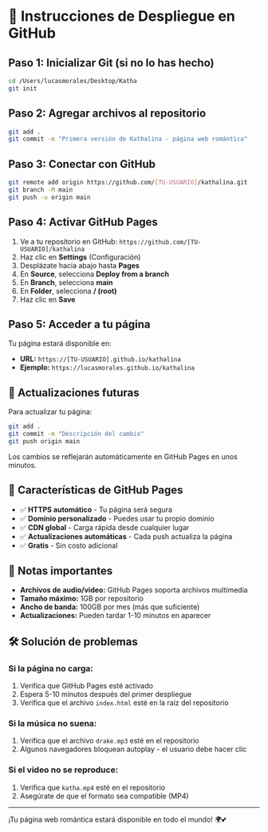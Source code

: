# 🚀 Instrucciones de Despliegue en GitHub

## Paso 1: Inicializar Git (si no lo has hecho)

```bash
cd /Users/lucasmorales/Desktop/Katha
git init
```

## Paso 2: Agregar archivos al repositorio

```bash
git add .
git commit -m "Primera versión de Kathalina - página web romántica"
```

## Paso 3: Conectar con GitHub

```bash
git remote add origin https://github.com/[TU-USUARIO]/kathalina.git
git branch -M main
git push -u origin main
```

## Paso 4: Activar GitHub Pages

1. Ve a tu repositorio en GitHub: `https://github.com/[TU-USUARIO]/kathalina`
2. Haz clic en **Settings** (Configuración)
3. Desplázate hacia abajo hasta **Pages**
4. En **Source**, selecciona **Deploy from a branch**
5. En **Branch**, selecciona **main**
6. En **Folder**, selecciona **/ (root)**
7. Haz clic en **Save**

## Paso 5: Acceder a tu página

Tu página estará disponible en:
- **URL:** `https://[TU-USUARIO].github.io/kathalina`
- **Ejemplo:** `https://lucasmorales.github.io/kathalina`

## 🔄 Actualizaciones futuras

Para actualizar tu página:

```bash
git add .
git commit -m "Descripción del cambio"
git push origin main
```

Los cambios se reflejarán automáticamente en GitHub Pages en unos minutos.

## 📱 Características de GitHub Pages

- ✅ **HTTPS automático** - Tu página será segura
- ✅ **Dominio personalizado** - Puedes usar tu propio dominio
- ✅ **CDN global** - Carga rápida desde cualquier lugar
- ✅ **Actualizaciones automáticas** - Cada push actualiza la página
- ✅ **Gratis** - Sin costo adicional

## 🎵 Notas importantes

- **Archivos de audio/video:** GitHub Pages soporta archivos multimedia
- **Tamaño máximo:** 1GB por repositorio
- **Ancho de banda:** 100GB por mes (más que suficiente)
- **Actualizaciones:** Pueden tardar 1-10 minutos en aparecer

## 🛠️ Solución de problemas

### Si la página no carga:
1. Verifica que GitHub Pages esté activado
2. Espera 5-10 minutos después del primer despliegue
3. Verifica que el archivo `index.html` esté en la raíz del repositorio

### Si la música no suena:
1. Verifica que el archivo `drake.mp3` esté en el repositorio
2. Algunos navegadores bloquean autoplay - el usuario debe hacer clic

### Si el video no se reproduce:
1. Verifica que `katha.mp4` esté en el repositorio
2. Asegúrate de que el formato sea compatible (MP4)

---

¡Tu página web romántica estará disponible en todo el mundo! 🌍💕
